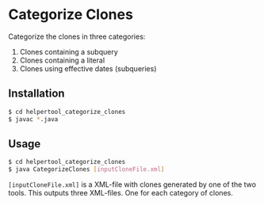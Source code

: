 # Categorize Clones
Categorize the clones in three categories:
1. Clones containing a subquery
2. Clones containing a literal
3. Clones using effective dates (subqueries)

## Installation
```sh
$ cd helpertool_categorize_clones
$ javac *.java
```

## Usage
```sh
$ cd helpertool_categorize_clones
$ java CategorizeClones [inputCloneFile.xml]
```
`[inputCloneFile.xml]` is a XML-file with clones generated by one of the two tools.
This outputs three XML-files. One for each category of clones.
